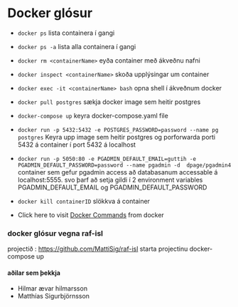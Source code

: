 # Docker glósur
- `docker ps` lista containera í gangi
- `docker ps -a` lista alla containera í gangi
- `docker rm <containerName>` eyða container með ákveðnu nafni
- `docker inspect <containerName>` skoða upplýsingar um container
- `docker exec -it <containerName> bash` opna shell í ákveðnum docker
- `docker pull postgres` sækja docker image sem heitir postgres
- `docker-compose up` keyra docker-compose.yaml file
- `docker run -p 5432:5432 -e POSTGRES_PASSWORD=password --name pg postgres` Keyra upp image sem heitir postgres og porforwarda porti 5432 á container í port 5432 á localhost
- `docker run -p 5050:80 -e PGADMIN_DEFAULT_EMAIL=guttih -e PGADMIN_DEFAULT_PASSWORD=password --name pgadmin -d  dpage/pgadmin4` container sem gefur pgadmin access að databasanum  accessable á localhost:5555. svo þarf að setja gildi í 2 environment variables PGADMIN_DEFAULT_EMAIL og PGADMIN_DEFAULT_PASSWORD
- `docker kill containerID` slökkva á container

- Click here to visit [Docker Commands] from docker



### docker glósur vegna raf-isl
projectið : https://github.com/MattiSig/raf-isl
starta projectinu docker-compose up

#### aðilar sem þekkja
- Hilmar ævar hilmarsson 
- Matthías Sigurbjörnsson


[Docker Commands]: https://docs.docker.com/engine/reference/commandline/docker/
